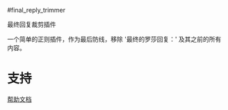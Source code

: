 #final_reply_trimmer

最终回复裁剪插件

一个简单的正则插件，作为最后防线，移除 '最终的罗莎回复：' 及其之前的所有内容。

# 支持

[帮助文档](https://astrbot.app)
